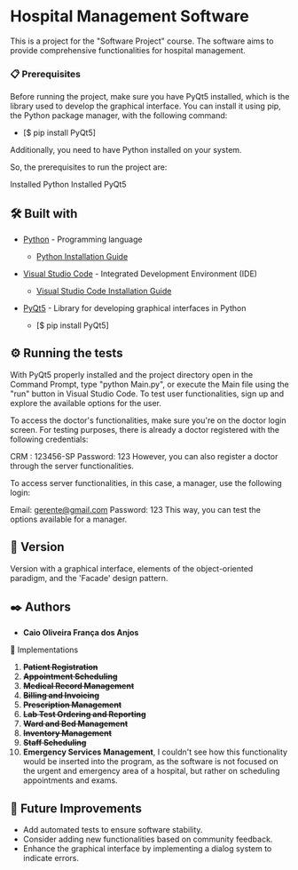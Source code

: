 # Hospital Management Software

This is a project for the "Software Project" course. The software aims to provide comprehensive functionalities for hospital management.

### 📋 Prerequisites

Before running the project, make sure you have PyQt5 installed, which is the library used to develop the graphical interface. You can install it using pip, the Python package manager, with the following command:
  
  - [$ pip install PyQt5]

Additionally, you need to have Python installed on your system. 

So, the prerequisites to run the project are:

Installed Python
Installed PyQt5

## 🛠️ Built with

* [Python](https://www.python.org/) - Programming language
  - [Python Installation Guide](https://www.python.org/downloads/)

* [Visual Studio Code](https://code.visualstudio.com/) - Integrated Development Environment (IDE)
  - [Visual Studio Code Installation Guide](https://code.visualstudio.com/download/)

* [PyQt5](https://pypi.org/project/PyQt5/) - Library for developing graphical interfaces in Python
  - [$ pip install PyQt5]

## ⚙️ Running the tests

With PyQt5 properly installed and the project directory open in the Command Prompt, type "python Main.py", or execute the Main file using the "run" button in Visual Studio Code. To test user functionalities, sign up and explore the available options for the user.

To access the doctor's functionalities, make sure you're on the doctor login screen. For testing purposes, there is already a doctor registered with the following credentials:

CRM : 123456-SP
Password: 123
However, you can also register a doctor through the server functionalities.

To access server functionalities, in this case, a manager, use the following login:

Email: gerente@gmail.com
Password: 123
This way, you can test the options available for a manager.

## 📌 Version

Version with a graphical interface, elements of the object-oriented paradigm, and the 'Facade' design pattern.

## ✒️ Authors

* **Caio Oliveira França dos Anjos**

📄 Implementations
1. **~~Patient Registration~~**
2. **~~Appointment Scheduling~~**
3. **~~Medical Record Management~~**
4. **~~Billing and Invoicing~~**
5. **~~Prescription Management~~**
6. **~~Lab Test Ordering and Reporting~~**
7. **~~Ward and Bed Management~~**
8. **~~Inventory Management~~**
9. **~~Staff Scheduling~~**
10. **Emergency Services Management**, I couldn't see how this functionality would be inserted into the program, as the software is not focused on the urgent and emergency area of a hospital, but rather on scheduling appointments and exams.

## 🚀 Future Improvements

- Add automated tests to ensure software stability.
- Consider adding new functionalities based on community feedback.
- Enhance the graphical interface by implementing a dialog system to indicate errors.















